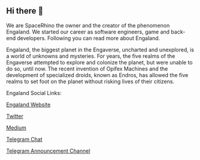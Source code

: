 ## Hi there 👋
We are SpaceRhino the owner and the creator of the phenomenon Engaland. We started our career as software engineers, game and back-end developers. Following you can read more about Engaland.


Engaland, the biggest planet in the Engaverse, uncharted and unexplored, is a world of unknowns and mysteries. For years, the five realms of the Engaverse attempted to explore and colonize the planet, but were unable to do so, until now. The recent invention of Opifex Machines and the development of specialized droids, known as Endros, has allowed the five realms to set foot on the planet without risking lives of their citizens.

Engaland Social Links:

[Engaland Website](https://enga.land/)

[Twitter](https://twitter.com/engaverse)

[Medium](https://medium.com/@engaland)

[Telegram Chat](https://t.me/engaland_en)

[Telegram Announcement Channel](https://t.me/engaland_ann)

